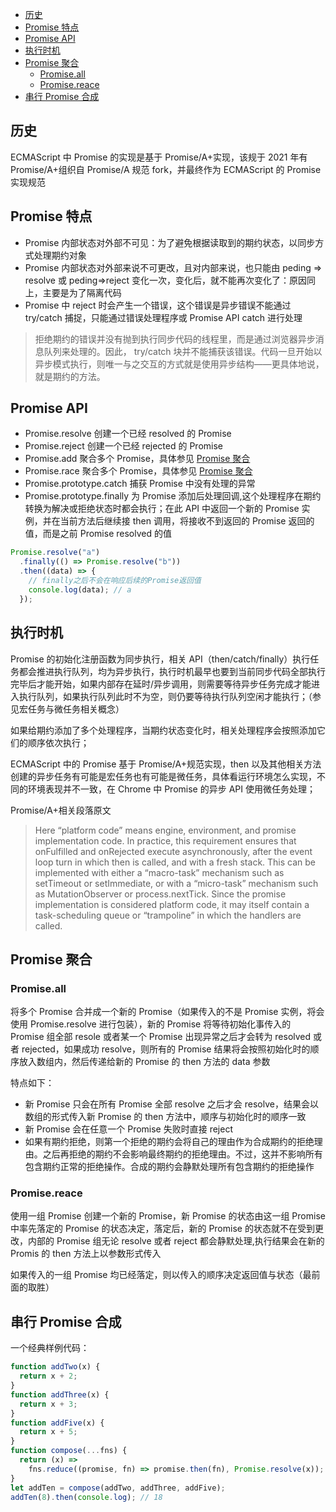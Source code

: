 <!-- START doctoc generated TOC please keep comment here to allow auto update -->
<!-- DON'T EDIT THIS SECTION, INSTEAD RE-RUN doctoc TO UPDATE -->

- [历史](#历史)
- [Promise 特点](#promise-特点)
- [Promise API](#promise-api)
- [执行时机](#执行时机)
- [Promise 聚合](#promise-聚合)
  - [Promise.all](#promiseall)
  - [Promise.reace](#promisereace)
- [串行 Promise 合成](#串行-promise-合成)

<!-- END doctoc generated TOC please keep comment here to allow auto update -->

## 历史

ECMAScript 中 Promise 的实现是基于 Promise/A+实现，该规于 2021 年有 Promise/A+组织自 Promise/A 规范 fork，并最终作为 ECMAScript 的 Promise 实现规范

## Promise 特点

- Promise 内部状态对外部不可见：为了避免根据读取到的期约状态，以同步方式处理期约对象
- Promise 内部状态对外部来说不可更改，且对内部来说，也只能由 peding => resolve 或 peding=>reject 变化一次，变化后，就不能再次变化了：原因同上，主要是为了隔离代码
- Promise 中 reject 时会产生一个错误，这个错误是异步错误不能通过 try/catch 捕捉，只能通过错误处理程序或 Promise API catch 进行处理

> 拒绝期约的错误并没有抛到执行同步代码的线程里，而是通过浏览器异步消息队列来处理的。因此， try/catch 块并不能捕获该错误。代码一旦开始以异步模式执行，则唯一与之交互的方式就是使用异步结构——更具体地说，就是期约的方法。

## Promise API

- Promise.resolve 创建一个已经 resolved 的 Promise
- Promise.reject 创建一个已经 rejected 的 Promise
- Promise.add 聚合多个 Promise，具体参见 [Promise 聚合](#Promise.all)
- Promise.race 聚合多个 Promise，具体参见 [Promise 聚合](#Promise.reace)
- Promise.prototype.catch 捕获 Promise 中没有处理的异常
- Promise.prototype.finally 为 Promise 添加后处理回调,这个处理程序在期约转换为解决或拒绝状态时都会执行；在此 API 中返回一个新的 Promise 实例，并在当前方法后继续接 then 调用，将接收不到返回的 Promise 返回的值，而是之前 Promise resolved 的值

```js
Promise.resolve("a")
  .finally(() => Promise.resolve("b"))
  .then((data) => {
    // finally之后不会在响应后续的Promise返回值
    console.log(data); // a
  });
```

## 执行时机

Promise 的初始化注册函数为同步执行，相关 API（then/catch/finally）执行任务都会推进执行队列，均为异步执行，执行时机最早也要到当前同步代码全部执行完毕后才能开始，如果内部存在延时/异步调用，则需要等待异步任务完成才能进入执行队列，如果执行队列此时不为空，则仍要等待执行队列空闲才能执行；（参见宏任务与微任务相关概念）

如果给期约添加了多个处理程序，当期约状态变化时，相关处理程序会按照添加它们的顺序依次执行；

ECMAScript 中的 Promise 基于 Promise/A+规范实现，then 以及其他相关方法创建的异步任务有可能是宏任务也有可能是微任务，具体看运行环境怎么实现，不同的环境表现并不一致，在 Chrome 中 Promise 的异步 API 使用微任务处理；

Promise/A+相关段落原文

> Here “platform code” means engine, environment, and promise implementation code. In practice, this requirement ensures that onFulfilled and onRejected execute asynchronously, after the event loop turn in which then is called, and with a fresh stack. This can be implemented with either a “macro-task” mechanism such as setTimeout or setImmediate, or with a “micro-task” mechanism such as MutationObserver or process.nextTick. Since the promise implementation is considered platform code, it may itself contain a task-scheduling queue or “trampoline” in which the handlers are called.

## Promise 聚合

### Promise.all

将多个 Promise 合并成一个新的 Promise（如果传入的不是 Promise 实例，将会使用 Promise.resolve 进行包装），新的 Promise 将等待初始化事传入的 Promise 组全部 resole 或者某一个 Promise 出现异常之后才会转为 resolved 或者 rejected，如果成功 resolve，则所有的 Promise 结果将会按照初始化时的顺序放入数组内，然后传递给新的 Promise 的 then 方法的 data 参数

特点如下：

- 新 Promise 只会在所有 Promise 全部 resolve 之后才会 resolve，结果会以数组的形式传入新 Promise 的 then 方法中，顺序与初始化时的顺序一致
- 新 Promise 会在任意一个 Promise 失败时直接 reject
- 如果有期约拒绝，则第一个拒绝的期约会将自己的理由作为合成期约的拒绝理由。之后再拒绝的期约不会影响最终期约的拒绝理由。不过，这并不影响所有包含期约正常的拒绝操作。合成的期约会静默处理所有包含期约的拒绝操作

### Promise.reace

使用一组 Promise 创建一个新的 Promise，新 Promise 的状态由这一组 Promise 中率先落定的 Promise 的状态决定，落定后，新的 Promise 的状态就不在受到更改，内部的 Promise 组无论 resolve 或者 reject 都会静默处理,执行结果会在新的 Promis 的 then 方法上以参数形式传入

如果传入的一组 Promise 均已经落定，则以传入的顺序决定返回值与状态（最前面的取胜）

## 串行 Promise 合成

一个经典样例代码：

```js
function addTwo(x) {
  return x + 2;
}
function addThree(x) {
  return x + 3;
}
function addFive(x) {
  return x + 5;
}
function compose(...fns) {
  return (x) =>
    fns.reduce((promise, fn) => promise.then(fn), Promise.resolve(x));
}
let addTen = compose(addTwo, addThree, addFive);
addTen(8).then(console.log); // 18
```
